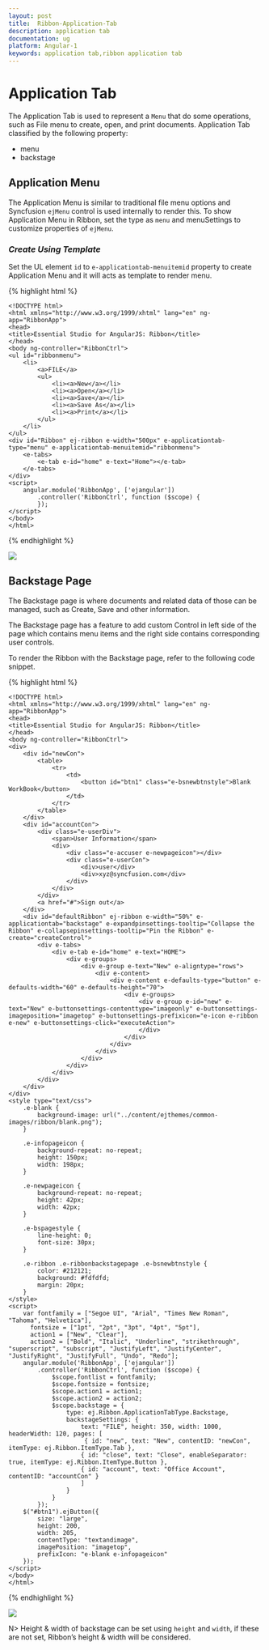 ```yaml
---
layout: post
title:  Ribbon-Application-Tab
description: application tab
documentation: ug
platform: Angular-1
keywords: application tab,ribbon application tab
---
```


# Application Tab

The Application Tab is used to represent a `Menu` that do some operations, such as File menu to create, open, and print documents. Application Tab classified by the following property:

*  menu
*  backstage


## Application Menu

The Application Menu is similar to traditional file menu options and Syncfusion `ejMenu` control is used internally to render this. To show Application Menu in Ribbon, set the type as `menu` and menuSettings to customize properties of `ejMenu`.

### _Create Using Template_

Set the UL element `id` to `e-applicationtab-menuitemid` property to create Application Menu and it will acts as template to render menu.

{% highlight html %}
    
    <!DOCTYPE html>
    <html xmlns="http://www.w3.org/1999/xhtml" lang="en" ng-app="RibbonApp">
    <head>
    <title>Essential Studio for AngularJS: Ribbon</title>
    </head>
    <body ng-controller="RibbonCtrl">
    <ul id="ribbonmenu">
        <li>
            <a>FILE</a>
            <ul>
                <li><a>New</a></li>
                <li><a>Open</a></li>
                <li><a>Save</a></li>
                <li><a>Save As</a></li>
                <li><a>Print</a></li>
            </ul>
        </li>
    </ul>
    <div id="Ribbon" ej-ribbon e-width="500px" e-applicationtab-type="menu" e-applicationtab-menuitemid="ribbonmenu">
        <e-tabs>
            <e-tab e-id="home" e-text="Home"></e-tab>
        </e-tabs>
    </div>
    <script>
        angular.module('RibbonApp', ['ejangular'])
            .controller('RibbonCtrl', function ($scope) {
            });
    </script>
    </body>
    </html>

{% endhighlight %}

![](Application-Tab_images/Application-Tab_img1.png)

## Backstage Page

The Backstage page is where documents and related data of those can be managed, such as Create, Save and other information.

The Backstage page has a feature to add custom Control in left side of the page which contains menu items and the right side contains corresponding user controls. 

To render the Ribbon with the Backstage page, refer to the following code snippet. 

{% highlight html %}
    
    <!DOCTYPE html>
    <html xmlns="http://www.w3.org/1999/xhtml" lang="en" ng-app="RibbonApp">
    <head>
    <title>Essential Studio for AngularJS: Ribbon</title>
    </head>
    <body ng-controller="RibbonCtrl">
    <div>
        <div id="newCon">
            <table>
                <tr>
                    <td>
                        <button id="btn1" class="e-bsnewbtnstyle">Blank WorkBook</button>
                    </td>
                </tr>
            </table>
        </div>
        <div id="accountCon">
            <div class="e-userDiv">
                <span>User Information</span>
                <div>
                    <div class="e-accuser e-newpageicon"></div>
                    <div class="e-userCon">
                        <div>user</div>
                        <div>xyz@syncfusion.com</div>
                    </div>
                </div>
            </div>
            <a href="#">Sign out</a>
        </div>
        <div id="defaultRibbon" ej-ribbon e-width="50%" e-applicationtab="backstage" e-expandpinsettings-tooltip="Collapse the Ribbon" e-collapsepinsettings-tooltip="Pin the Ribbon" e-create="createControl">
            <div e-tabs>
                <div e-tab e-id="home" e-text="HOME">
                    <div e-groups>
                        <div e-group e-text="New" e-aligntype="rows">
                            <div e-content>
                                <div e-content e-defaults-type="button" e-defaults-width="60" e-defaults-height="70">
                                    <div e-groups>
                                        <div e-group e-id="new" e-text="New" e-buttonsettings-contenttype="imageonly" e-buttonsettings-imageposition="imagetop" e-buttonsettings-prefixicon="e-icon e-ribbon e-new" e-buttonsettings-click="executeAction">
                                        </div>
                                    </div>
                                </div>
                            </div>
                        </div>
                    </div>
                </div>
            </div>
        </div>
    </div>
    <style type="text/css">
        .e-blank {
            background-image: url("../content/ejthemes/common-images/ribbon/blank.png");
        }

        .e-infopageicon {
            background-repeat: no-repeat;
            height: 150px;
            width: 198px;
        }

        .e-newpageicon {
            background-repeat: no-repeat;
            height: 42px;
            width: 42px;
        }

        .e-bspagestyle {
            line-height: 0;
            font-size: 30px;
        }

        .e-ribbon .e-ribbonbackstagepage .e-bsnewbtnstyle {
            color: #212121;
            background: #fdfdfd;
            margin: 20px;
        }
    </style>
    <script>
        var fontfamily = ["Segoe UI", "Arial", "Times New Roman", "Tahoma", "Helvetica"],
          fontsize = ["1pt", "2pt", "3pt", "4pt", "5pt"],
          action1 = ["New", "Clear"],
          action2 = ["Bold", "Italic", "Underline", "strikethrough", "superscript", "subscript", "JustifyLeft", "JustifyCenter", "JustifyRight", "JustifyFull", "Undo", "Redo"];
        angular.module('RibbonApp', ['ejangular'])
            .controller('RibbonCtrl', function ($scope) {
                $scope.fontlist = fontfamily;
                $scope.fontsize = fontsize;
                $scope.action1 = action1;
                $scope.action2 = action2;
                $scope.backstage = {
                    type: ej.Ribbon.ApplicationTabType.Backstage,
                    backstageSettings: {
                        text: "FILE", height: 350, width: 1000, headerWidth: 120, pages: [
                         { id: "new", text: "New", contentID: "newCon", itemType: ej.Ribbon.ItemType.Tab },
                        { id: "close", text: "Close", enableSeparator: true, itemType: ej.Ribbon.ItemType.Button },
                        { id: "account", text: "Office Account", contentID: "accountCon" }
                        ]
                    }
                }
            });
        $("#btn1").ejButton({
            size: "large",
            height: 200,
            width: 205,
            contentType: "textandimage",
            imagePosition: "imagetop",
            prefixIcon: "e-blank e-infopageicon"
        });
    </script>
    </body>
    </html>
    
{% endhighlight %}

![](Application-Tab_images/Application-Tab_img2.png)

N> Height & width of backstage can be set using `height` and `width`, if these are not set, Ribbon’s height & width will be considered.